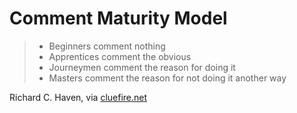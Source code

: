 # Comment Maturity Model

> * Beginners comment nothing
> * Apprentices comment the obvious
> * Journeymen comment the reason for doing it
> * Masters comment the reason for not doing it another way

Richard C. Haven, via [cluefire.net](http://cluefire.net/)
